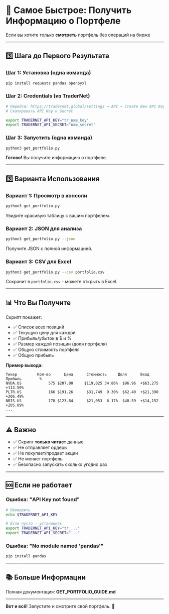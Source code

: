 # 🚀 Самое Быстрое: Получить Информацию о Портфеле

Если вы хотите только **смотреть** портфель без операций на бирже

---

## 3️⃣ Шага до Первого Результата

### Шаг 1: Установка (одна команда)

```bash
pip install requests pandas openpyxl
```

### Шаг 2: Credentials (из TraderNet)

```bash
# Перейти: https://tradernet.global/settings → API → Create New API Key
# Скопировать API Key и Secret

export TRADERNET_API_KEY="tr_ваш_key"
export TRADERNET_API_SECRET="ваш_secret"
```

### Шаг 3: Запустить (одна команда)

```bash
python3 get_portfolio.py
```

**Готово!** Вы получите информацию о портфеле.

---

## 3️⃣ Варианта Использования

### Вариант 1: Просмотр в консоли

```bash
python3 get_portfolio.py
```

Увидите красивую таблицу с вашим портфелем.

### Вариант 2: JSON для анализа

```bash
python3 get_portfolio.py --json
```

Получите JSON с полной информацией.

### Вариант 3: CSV для Excel

```bash
python3 get_portfolio.py --csv portfolio.csv
```

Сохранит в `portfolio.csv` - можете открыть в Excel.

---

## 📊 Что Вы Получите

Скрипт покажет:
- ✅ Список всех позиций
- ✅ Текущую цену для каждой
- ✅ Прибыль/убыток в $ и %
- ✅ Размер каждой позиции (доля портфеля)
- ✅ Общую стоимость портфеля
- ✅ Общую прибыль

**Пример выхода:**
```
Тикер         Кол-во      Цена      Стоимость     Доля      Вход    Прибыль        %
NVDA.US            575 $207.00     $119,025 34.86%  $96.96  +$63,275  +113.50%
PLTR.US            166 $191.26      $31,749  9.30%  $62.40  +$21,390  +206.49%
NBIS.US            170 $123.84      $21,053  6.17%  $40.59  +$14,152  +205.09%
...
```

---

## ⚠️ Важно

- ✅ Скрипт **только читает** данные
- ✅ Не отправляет ордеры
- ✅ Не покупает/продает акции
- ✅ Не меняет портфель
- ✅ Безопасно запускать сколько угодно раз

---

## 🆘 Если не работает

### Ошибка: "API Key not found"

```bash
# Проверить
echo $TRADERNET_API_KEY

# Если пусто - установить
export TRADERNET_API_KEY="tr_..."
export TRADERNET_API_SECRET="..."
```

### Ошибка: "No module named 'pandas'"

```bash
pip install pandas
```

---

## 📚 Больше Информации

Полная документация: **GET_PORTFOLIO_GUIDE.md**

---

**Вот и всё!** Запустите и смотрите свой портфель. 🎉
